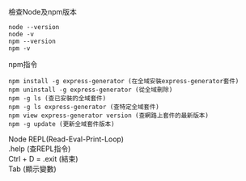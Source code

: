 檢查Node及npm版本
```shell
node --version
node -v
npm --version
npm -v
```
npm指令
```shell
npm install -g express-generator (在全域安裝express-generator套件)
npm uninstall -g express-generator (從全域刪除)
npm -g ls (查已安裝的全域套件)
npm -g ls express-generator (查特定全域套件)
npm view express-generator version (查網路上套件的最新版本)
npm -g update (更新全域套件版本)
```
Node REPL(Read-Eval-Print-Loop)  
.help (查REPL指令)  
Ctrl + D = .exit (結束)  
Tab (顯示變數)  
